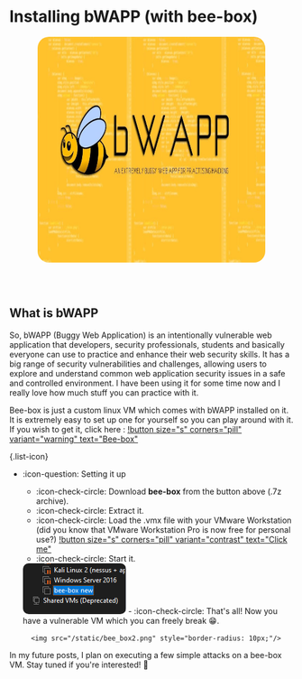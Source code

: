 # Installing bWAPP (with bee-box)

<img src="/static/bwapp.jpg" style="border-radius: 20px; width: 80%; height: 400px; display: block; margin: auto;"/>

<br><br>

## What is bWAPP

So, bWAPP (Buggy Web Application) is an intentionally vulnerable web application that developers, security professionals, students and basically everyone can use to practice and enhance their web security skills. It has a big range of security vulnerabilities and challenges, allowing users to explore and understand common web application security issues in a safe and controlled environment. I have been using it for some time now and I really love how much stuff you can practice with it.

Bee-box is just a custom linux VM which comes with bWAPP installed on it. It is extremely easy to set up one for yourself so you can play around with it. If you wish to get it, click here : [!button size="s" corners="pill" variant="warning" text="Bee-box"](https://sourceforge.net/projects/bwapp/files/bee-box/) 


{.list-icon}
- :icon-question: Setting it up
    - :icon-check-circle: Download **bee-box** from the button above (.7z archive).
    - :icon-check-circle: Extract it.
    - :icon-check-circle: Load the .vmx file with your VMware Workstation (did you know that VMware Workstation Pro is now free for personal use?) [!button size="s" corners="pill" variant="contrast" text="Click me"](https://blogs.vmware.com/workstation/2024/05/vmware-workstation-pro-now-available-free-for-personal-use.html) 
    - :icon-check-circle: Start it.
    <img src="/static/bee_box.png" style="border-radius: 10px;"/>
    - :icon-check-circle: That's all! Now you have a vulnerable VM which you can freely break 😁.

        <img src="/static/bee_box2.png" style="border-radius: 10px;"/>

In my future posts, I plan on executing a few simple attacks on a bee-box VM. Stay tuned if you're interested! 👀